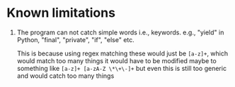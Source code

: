 # Known limitations

1. The program can not catch simple words i.e., keywords. e.g., "yield" in Python, "final", "private", "if", "else" etc. 

    This is because using regex matching these would just be `[a-z]+`, which would match too many things it would have to be modified maybe to something like `[a-z]+ [a-zA-Z \*\+\-]+` but even this is still too generic and would catch too many things 